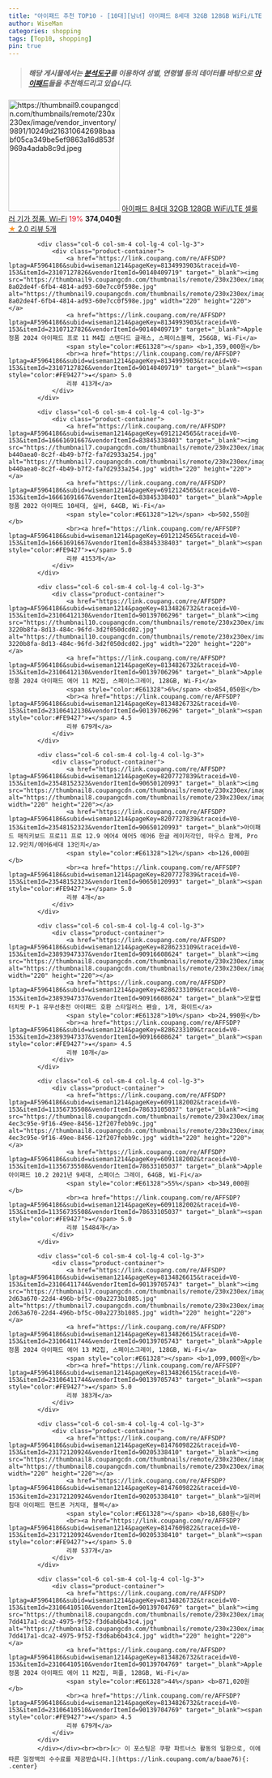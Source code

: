 ```yaml
---
title: "아이패드 추천 TOP10 - [10대][남녀] 아이패드 8세대 32GB 128GB WiFi/LTE 셀룰러 기가 정품, Wi-Fi"
author: WiseMan
categories: shopping
tags: [Top10, shopping]
pin: true
---
```


> ##### 해당 게시물에서는 [**분석도구**](https://itemscout.io/)를 이용하여 **성별**, **연령별** 등의 데이터를 바탕으로 [**아이패드**](https://link.coupang.com/a/baae76)들을 추천해드리고 있습니다.
<div class="container"><div class="row">
            <div class="col-6 col-sm-4 col-lg-4 col-lg-3">
                <div class="product-container">
                    <a href="https://link.coupang.com/re/AFFSDP?lptag=AF5964186&subid=wiseman1214&pageKey=7060543498&traceid=V0-153&itemId=17505040421&vendorItemId=91143737993" target="_blank"><img src="https://thumbnail9.coupangcdn.com/thumbnails/remote/230x230ex/image/vendor_inventory/9891/10249d216310642698baabf05ca349be5ef9863a16d853f969a4adab8c9d.jpeg" alt="https://thumbnail9.coupangcdn.com/thumbnails/remote/230x230ex/image/vendor_inventory/9891/10249d216310642698baabf05ca349be5ef9863a16d853f969a4adab8c9d.jpeg" width="220" height="220"></a>
                    <a href="https://link.coupang.com/re/AFFSDP?lptag=AF5964186&subid=wiseman1214&pageKey=7060543498&traceid=V0-153&itemId=17505040421&vendorItemId=91143737993" target="_blank">아이패드 8세대 32GB 128GB WiFi/LTE 셀룰러 기가 정품, Wi-Fi</a>
                    <span style="color:#E61328">19%</span> <b>374,040원</b>
                    <br><a href="https://link.coupang.com/re/AFFSDP?lptag=AF5964186&subid=wiseman1214&pageKey=7060543498&traceid=V0-153&itemId=17505040421&vendorItemId=91143737993" target="_blank"><span style="color:#FE9427">★</span> 2.0
                    리뷰 5개</a>
                </div>
            </div>
            
            <div class="col-6 col-sm-4 col-lg-4 col-lg-3">
                <div class="product-container">
                    <a href="https://link.coupang.com/re/AFFSDP?lptag=AF5964186&subid=wiseman1214&pageKey=8134993903&traceid=V0-153&itemId=23107127826&vendorItemId=90140409719" target="_blank"><img src="https://thumbnail9.coupangcdn.com/thumbnails/remote/230x230ex/image/retail/images/705912796736831-8a02de4f-6fb4-4814-ad93-60e7cc0f598e.jpg" alt="https://thumbnail9.coupangcdn.com/thumbnails/remote/230x230ex/image/retail/images/705912796736831-8a02de4f-6fb4-4814-ad93-60e7cc0f598e.jpg" width="220" height="220"></a>
                    <a href="https://link.coupang.com/re/AFFSDP?lptag=AF5964186&subid=wiseman1214&pageKey=8134993903&traceid=V0-153&itemId=23107127826&vendorItemId=90140409719" target="_blank">Apple 정품 2024 아이패드 프로 11 M4칩 스탠다드 글래스, 스페이스블랙, 256GB, Wi-Fi</a>
                    <span style="color:#E61328"></span> <b>1,359,000원</b>
                    <br><a href="https://link.coupang.com/re/AFFSDP?lptag=AF5964186&subid=wiseman1214&pageKey=8134993903&traceid=V0-153&itemId=23107127826&vendorItemId=90140409719" target="_blank"><span style="color:#FE9427">★</span> 5.0
                    리뷰 413개</a>
                </div>
            </div>
            
            <div class="col-6 col-sm-4 col-lg-4 col-lg-3">
                <div class="product-container">
                    <a href="https://link.coupang.com/re/AFFSDP?lptag=AF5964186&subid=wiseman1214&pageKey=6912124565&traceid=V0-153&itemId=16661691667&vendorItemId=83845338403" target="_blank"><img src="https://thumbnail7.coupangcdn.com/thumbnails/remote/230x230ex/image/retail/images/1811253366753262-b440aea0-8c2f-4b49-b7f2-fa7d2933a254.jpg" alt="https://thumbnail7.coupangcdn.com/thumbnails/remote/230x230ex/image/retail/images/1811253366753262-b440aea0-8c2f-4b49-b7f2-fa7d2933a254.jpg" width="220" height="220"></a>
                    <a href="https://link.coupang.com/re/AFFSDP?lptag=AF5964186&subid=wiseman1214&pageKey=6912124565&traceid=V0-153&itemId=16661691667&vendorItemId=83845338403" target="_blank">Apple 정품 2022 아이패드 10세대, 실버, 64GB, Wi-Fi</a>
                    <span style="color:#E61328">12%</span> <b>502,550원</b>
                    <br><a href="https://link.coupang.com/re/AFFSDP?lptag=AF5964186&subid=wiseman1214&pageKey=6912124565&traceid=V0-153&itemId=16661691667&vendorItemId=83845338403" target="_blank"><span style="color:#FE9427">★</span> 5.0
                    리뷰 4153개</a>
                </div>
            </div>
            
            <div class="col-6 col-sm-4 col-lg-4 col-lg-3">
                <div class="product-container">
                    <a href="https://link.coupang.com/re/AFFSDP?lptag=AF5964186&subid=wiseman1214&pageKey=8134826732&traceid=V0-153&itemId=23106412130&vendorItemId=90139706296" target="_blank"><img src="https://thumbnail10.coupangcdn.com/thumbnails/remote/230x230ex/image/retail/images/2802488559519075-3220b8fa-8d13-484c-96fd-3d2f050dcd02.jpg" alt="https://thumbnail10.coupangcdn.com/thumbnails/remote/230x230ex/image/retail/images/2802488559519075-3220b8fa-8d13-484c-96fd-3d2f050dcd02.jpg" width="220" height="220"></a>
                    <a href="https://link.coupang.com/re/AFFSDP?lptag=AF5964186&subid=wiseman1214&pageKey=8134826732&traceid=V0-153&itemId=23106412130&vendorItemId=90139706296" target="_blank">Apple 정품 2024 아이패드 에어 11 M2칩, 스페이스그레이, 128GB, Wi-Fi</a>
                    <span style="color:#E61328">6%</span> <b>854,050원</b>
                    <br><a href="https://link.coupang.com/re/AFFSDP?lptag=AF5964186&subid=wiseman1214&pageKey=8134826732&traceid=V0-153&itemId=23106412130&vendorItemId=90139706296" target="_blank"><span style="color:#FE9427">★</span> 4.5
                    리뷰 679개</a>
                </div>
            </div>
            
            <div class="col-6 col-sm-4 col-lg-4 col-lg-3">
                <div class="product-container">
                    <a href="https://link.coupang.com/re/AFFSDP?lptag=AF5964186&subid=wiseman1214&pageKey=8207727839&traceid=V0-153&itemId=23548152323&vendorItemId=90650120993" target="_blank"><img src="https://thumbnail8.coupangcdn.com/thumbnails/remote/230x230ex/image/vendor_inventory/959e/6051a220cfb734d0c994c5cb466290547f44b24e8fff725f014329791e16.png" alt="https://thumbnail8.coupangcdn.com/thumbnails/remote/230x230ex/image/vendor_inventory/959e/6051a220cfb734d0c994c5cb466290547f44b24e8fff725f014329791e16.png" width="220" height="220"></a>
                    <a href="https://link.coupang.com/re/AFFSDP?lptag=AF5964186&subid=wiseman1214&pageKey=8207727839&traceid=V0-153&itemId=23548152323&vendorItemId=90650120993" target="_blank">아이패드 매직키보드 프로11 프로 12.9 에어4 에어5 에어6 한글 레이저각인, 마우스 함께, Pro 12.9인치/에어6세대 13인치</a>
                    <span style="color:#E61328">12%</span> <b>126,000원</b>
                    <br><a href="https://link.coupang.com/re/AFFSDP?lptag=AF5964186&subid=wiseman1214&pageKey=8207727839&traceid=V0-153&itemId=23548152323&vendorItemId=90650120993" target="_blank"><span style="color:#FE9427">★</span> 5.0
                    리뷰 4개</a>
                </div>
            </div>
            
            <div class="col-6 col-sm-4 col-lg-4 col-lg-3">
                <div class="product-container">
                    <a href="https://link.coupang.com/re/AFFSDP?lptag=AF5964186&subid=wiseman1214&pageKey=8286233109&traceid=V0-153&itemId=23893947337&vendorItemId=90916608624" target="_blank"><img src="https://thumbnail8.coupangcdn.com/thumbnails/remote/230x230ex/image/vendor_inventory/dc85/bcff0e6987b5666db315dfe66bd467e4d24dbfadcefba4666c0388cc81fd.jpg" alt="https://thumbnail8.coupangcdn.com/thumbnails/remote/230x230ex/image/vendor_inventory/dc85/bcff0e6987b5666db315dfe66bd467e4d24dbfadcefba4666c0388cc81fd.jpg" width="220" height="220"></a>
                    <a href="https://link.coupang.com/re/AFFSDP?lptag=AF5964186&subid=wiseman1214&pageKey=8286233109&traceid=V0-153&itemId=23893947337&vendorItemId=90916608624" target="_blank">모할랩 터치핏 P-1 유무선충전 아이패드 호환 스타일러스 펜슬, 1개, 화이트</a>
                    <span style="color:#E61328">10%</span> <b>24,990원</b>
                    <br><a href="https://link.coupang.com/re/AFFSDP?lptag=AF5964186&subid=wiseman1214&pageKey=8286233109&traceid=V0-153&itemId=23893947337&vendorItemId=90916608624" target="_blank"><span style="color:#FE9427">★</span> 4.5
                    리뷰 10개</a>
                </div>
            </div>
            
            <div class="col-6 col-sm-4 col-lg-4 col-lg-3">
                <div class="product-container">
                    <a href="https://link.coupang.com/re/AFFSDP?lptag=AF5964186&subid=wiseman1214&pageKey=6091182002&traceid=V0-153&itemId=11356735508&vendorItemId=78633105037" target="_blank"><img src="https://thumbnail8.coupangcdn.com/thumbnails/remote/230x230ex/image/retail/images/4797014531575232-4ec3c95e-9f16-49ee-8456-12f207febb9c.jpg" alt="https://thumbnail8.coupangcdn.com/thumbnails/remote/230x230ex/image/retail/images/4797014531575232-4ec3c95e-9f16-49ee-8456-12f207febb9c.jpg" width="220" height="220"></a>
                    <a href="https://link.coupang.com/re/AFFSDP?lptag=AF5964186&subid=wiseman1214&pageKey=6091182002&traceid=V0-153&itemId=11356735508&vendorItemId=78633105037" target="_blank">Apple 아이패드 10.2 2021년 9세대, 스페이스 그레이, 64GB, Wi-Fi</a>
                    <span style="color:#E61328">55%</span> <b>349,000원</b>
                    <br><a href="https://link.coupang.com/re/AFFSDP?lptag=AF5964186&subid=wiseman1214&pageKey=6091182002&traceid=V0-153&itemId=11356735508&vendorItemId=78633105037" target="_blank"><span style="color:#FE9427">★</span> 5.0
                    리뷰 15484개</a>
                </div>
            </div>
            
            <div class="col-6 col-sm-4 col-lg-4 col-lg-3">
                <div class="product-container">
                    <a href="https://link.coupang.com/re/AFFSDP?lptag=AF5964186&subid=wiseman1214&pageKey=8134826615&traceid=V0-153&itemId=23106411744&vendorItemId=90139705743" target="_blank"><img src="https://thumbnail7.coupangcdn.com/thumbnails/remote/230x230ex/image/retail/images/2635526700452985-2d63a670-22d4-496b-bf5c-00a2273b1085.jpg" alt="https://thumbnail7.coupangcdn.com/thumbnails/remote/230x230ex/image/retail/images/2635526700452985-2d63a670-22d4-496b-bf5c-00a2273b1085.jpg" width="220" height="220"></a>
                    <a href="https://link.coupang.com/re/AFFSDP?lptag=AF5964186&subid=wiseman1214&pageKey=8134826615&traceid=V0-153&itemId=23106411744&vendorItemId=90139705743" target="_blank">Apple 정품 2024 아이패드 에어 13 M2칩, 스페이스그레이, 128GB, Wi-Fi</a>
                    <span style="color:#E61328"></span> <b>1,099,000원</b>
                    <br><a href="https://link.coupang.com/re/AFFSDP?lptag=AF5964186&subid=wiseman1214&pageKey=8134826615&traceid=V0-153&itemId=23106411744&vendorItemId=90139705743" target="_blank"><span style="color:#FE9427">★</span> 5.0
                    리뷰 383개</a>
                </div>
            </div>
            
            <div class="col-6 col-sm-4 col-lg-4 col-lg-3">
                <div class="product-container">
                    <a href="https://link.coupang.com/re/AFFSDP?lptag=AF5964186&subid=wiseman1214&pageKey=8147609822&traceid=V0-153&itemId=23172120924&vendorItemId=90205338410" target="_blank"><img src="https://thumbnail8.coupangcdn.com/thumbnails/remote/230x230ex/image/vendor_inventory/ce8e/54c0d343e020a12645cebbbc2d6e33624f8be672cf99bee3b888ff1c02b9.jpg" alt="https://thumbnail8.coupangcdn.com/thumbnails/remote/230x230ex/image/vendor_inventory/ce8e/54c0d343e020a12645cebbbc2d6e33624f8be672cf99bee3b888ff1c02b9.jpg" width="220" height="220"></a>
                    <a href="https://link.coupang.com/re/AFFSDP?lptag=AF5964186&subid=wiseman1214&pageKey=8147609822&traceid=V0-153&itemId=23172120924&vendorItemId=90205338410" target="_blank">딜러버 침대 아이패드 핸드폰 거치대, 블랙</a>
                    <span style="color:#E61328"></span> <b>18,680원</b>
                    <br><a href="https://link.coupang.com/re/AFFSDP?lptag=AF5964186&subid=wiseman1214&pageKey=8147609822&traceid=V0-153&itemId=23172120924&vendorItemId=90205338410" target="_blank"><span style="color:#FE9427">★</span> 5.0
                    리뷰 537개</a>
                </div>
            </div>
            
            <div class="col-6 col-sm-4 col-lg-4 col-lg-3">
                <div class="product-container">
                    <a href="https://link.coupang.com/re/AFFSDP?lptag=AF5964186&subid=wiseman1214&pageKey=8134826732&traceid=V0-153&itemId=23106410510&vendorItemId=90139704769" target="_blank"><img src="https://thumbnail8.coupangcdn.com/thumbnails/remote/230x230ex/image/retail/images/2805005803672712-7dd417a1-dca2-4975-9f52-f3d6ab6b43c4.jpg" alt="https://thumbnail8.coupangcdn.com/thumbnails/remote/230x230ex/image/retail/images/2805005803672712-7dd417a1-dca2-4975-9f52-f3d6ab6b43c4.jpg" width="220" height="220"></a>
                    <a href="https://link.coupang.com/re/AFFSDP?lptag=AF5964186&subid=wiseman1214&pageKey=8134826732&traceid=V0-153&itemId=23106410510&vendorItemId=90139704769" target="_blank">Apple 정품 2024 아이패드 에어 11 M2칩, 퍼플, 128GB, Wi-Fi</a>
                    <span style="color:#E61328">44%</span> <b>871,020원</b>
                    <br><a href="https://link.coupang.com/re/AFFSDP?lptag=AF5964186&subid=wiseman1214&pageKey=8134826732&traceid=V0-153&itemId=23106410510&vendorItemId=90139704769" target="_blank"><span style="color:#FE9427">★</span> 4.5
                    리뷰 679개</a>
                </div>
            </div>
            </div></div><br><br>[👉 이 포스팅은 쿠팡 파트너스 활동의 일환으로, 이에 따른 일정액의 수수료를 제공받습니다.](https://link.coupang.com/a/baae76){: .center}